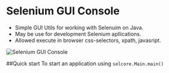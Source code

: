 # Selenium GUI Console

- Simple GUI Utils for working with Selenuim on Java. 
- May be use for development Selenium apllications.
- Allowed execute in browser css-selectors, xpath, javasript.


![Selenium GUI Console](https://cloud.githubusercontent.com/assets/15167659/12861478/e1095e70-cc8d-11e5-9559-4ab9af053530.JPG "Selenium Console")



##Quick start
To start an application using `selcore.Main.main()`


